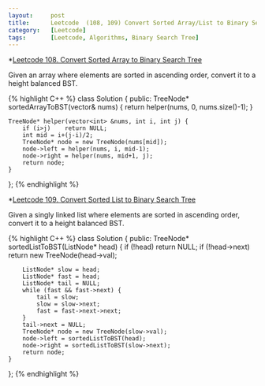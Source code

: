 ```yaml
---
layout:     post
title:      Leetcode  (108, 109) Convert Sorted Array/List to Binary Search Tree
category:   [Leetcode] 
tags:		[Leetcode, Algorithms, Binary Search Tree]
---
```


*[Leetcode 108. Convert Sorted Array to Binary Search Tree](https://leetcode.com/problems/convert-sorted-array-to-binary-search-tree/)

Given an array where elements are sorted in ascending order, convert it to a height balanced BST.

{% highlight C++ %}
class Solution {
public:
    TreeNode* sortedArrayToBST(vector<int>& nums) {
        return helper(nums, 0, nums.size()-1);
    }
    
    TreeNode* helper(vector<int> &nums, int i, int j) {
        if (i>j)    return NULL;
        int mid = i+(j-i)/2;
        TreeNode* node = new TreeNode(nums[mid]);
        node->left = helper(nums, i, mid-1);
        node->right = helper(nums, mid+1, j);
        return node;
    }
};
{% endhighlight %}

*[Leetcode 109. Convert Sorted List to Binary Search Tree](https://leetcode.com/problems/convert-sorted-list-to-binary-search-tree/)

Given a singly linked list where elements are sorted in ascending order, convert it to a height balanced BST.

{% highlight C++ %}
class Solution {
public:
    TreeNode* sortedListToBST(ListNode* head) {
        if (!head)  return NULL;
        if (!head->next)    return new TreeNode(head->val);
        
        ListNode* slow = head;
        ListNode* fast = head;
        ListNode* tail = NULL;
        while (fast && fast->next) {
            tail = slow;
            slow = slow->next;
            fast = fast->next->next;
        }
        tail->next = NULL;
        TreeNode* node = new TreeNode(slow->val);
        node->left = sortedListToBST(head);
        node->right = sortedListToBST(slow->next);
        return node;
    }
};
{% endhighlight %}
